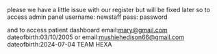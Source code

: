 please we have a little issue with our register but will be fixed later 
so to access admin panel 
username: newstaff
pass: password

and to access patient dashboard
email:mary@gmail.com
dateofbirth:03/10/2005
or
email:mushiehedison66@gmail.com
dateofbirth:2024-07-04
TEAM HEXA
